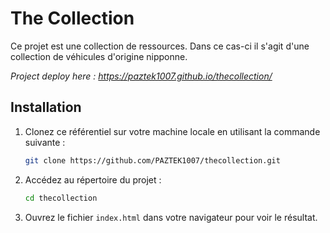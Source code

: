 
# The Collection

Ce projet est une collection de ressources.
Dans ce cas-ci il s'agit d'une collection de véhicules d'origine nipponne.

*Project deploy here : https://paztek1007.github.io/thecollection/*

## Installation

1. Clonez ce référentiel sur votre machine locale en utilisant la commande suivante :

    ```bash
    git clone https://github.com/PAZTEK1007/thecollection.git
    ```

2. Accédez au répertoire du projet :

    ```bash
    cd thecollection
    ```

3. Ouvrez le fichier `index.html` dans votre navigateur pour voir le résultat.


